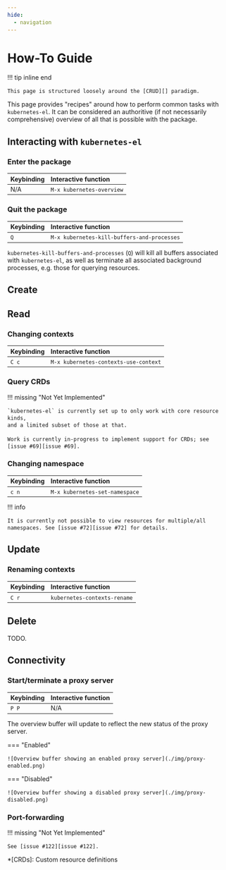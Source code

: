 ```yaml
---
hide:
  - navigation
---
```


# How-To Guide

!!! tip inline end

    This page is structured loosely around the [CRUD][] paradigm.

This page provides "recipes" around how to perform common tasks with
`kubernetes-el`. It can be considered an authoritive (if not necessarily
comprehensive) overview of all that is possible with the package.

## Interacting with `kubernetes-el`

### Enter the package

| Keybinding | Interactive function      |
|:-----------|:--------------------------|
| N/A        | `M-x kubernetes-overview` |

### Quit the package

| Keybinding | Interactive function                        |
|:-----------|:--------------------------------------------|
| `Q`        | `M-x kubernetes-kill-buffers-and-processes` |

`kubernetes-kill-buffers-and-processes` (`Q`) will kill all buffers
associated with `kubernetes-el`, as well as terminate all associated
background processes, e.g. those for querying resources.

## Create

## Read

### Changing contexts

| Keybinding | Interactive function                  |
|:-----------|:--------------------------------------|
| `C c`      | `M-x kubernetes-contexts-use-context` |

### Query CRDs

!!! missing "Not Yet Implemented"

    `kubernetes-el` is currently set up to only work with core resource kinds,
    and a limited subset of those at that.

    Work is currently in-progress to implement support for CRDs; see [issue #69][issue #69].

### Changing namespace

| Keybinding | Interactive function           |
|:-----------|:-------------------------------|
| `c n`      | `M-x kubernetes-set-namespace` |

!!! info

    It is currently not possible to view resources for multiple/all
    namespaces. See [issue #72][issue #72] for details.

## Update

### Renaming contexts

| Keybinding | Interactive function         |
|:-----------|:-----------------------------|
| `C r`      | `kubernetes-contexts-rename` |

## Delete

TODO.

## Connectivity

### Start/terminate a proxy server

| Keybinding | Interactive function |
|:-----------|:---------------------|
| `P P`      | N/A                  |

The overview buffer will update to reflect the new status of the proxy
server.

=== "Enabled"

    ![Overview buffer showing an enabled proxy server](./img/proxy-enabled.png)

=== "Disabled"

    ![Overview buffer showing a disabled proxy server](./img/proxy-disabled.png)

### Port-forwarding

!!! missing "Not Yet Implemented"

    See [issue #122][issue #122].

[issue #69]: https://github.com/kubernetes-el/kubernetes-el/issues/69
[issue #72]: https://github.com/kubernetes-el/kubernetes-el/issues/72
[issue #122]: https://github.com/kubernetes-el/kubernetes-el/issues/122
[CRUD]: https://en.wikipedia.org/wiki/Create,_read,_update_and_delete

*[CRDs]: Custom resource definitions
